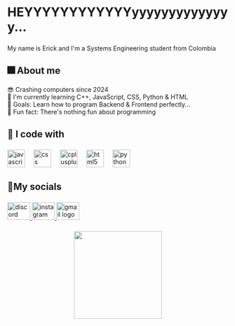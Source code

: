 <h1 align="left">HEYYYYYYYYYYYYyyyyyyyyyyyyyy...</h1>

###

<p align="left">My name is Erick and I'm a Systems Engineering student from Colombia</p>

###

<h2 align="left">🎆 About me</h2>

###

<p align="left">😎 Crashing computers since 2024<br>📖 I'm currently learning C++, JavaScript, CSS, Python & HTML<br>🎯 Goals: Learn how to program Backend & Frontend perfectly...<br>🤡 Fun fact: There's nothing fun about programming</p>

###

<h2 align="left">🤖 I code with</h2>

###

<div align="left">
  <img src="https://cdn.jsdelivr.net/gh/devicons/devicon/icons/javascript/javascript-original.svg" height="40" alt="javascript logo"  />
  <img width="12" />
  <img src="https://cdn.jsdelivr.net/gh/devicons/devicon/icons/css3/css3-original.svg" height="40" alt="css logo"  />
  <img width="12" />
  <img src="https://cdn.jsdelivr.net/gh/devicons/devicon/icons/cplusplus/cplusplus-original.svg" height="40" alt="cplusplus logo"  />
  <img width="12" />
  <img src="https://cdn.jsdelivr.net/gh/devicons/devicon/icons/html5/html5-original.svg" height="40" alt="html5 logo"  />
  <img width="12" />
  <img src="https://cdn.jsdelivr.net/gh/devicons/devicon/icons/python/python-original.svg" height="40" alt="python logo"  />
</div>

###

<h2 align="left">📎My socials</h2>

###

<div align="left">
  <a href="Trollcara" target="_blank">
    <img src="https://raw.githubusercontent.com/maurodesouza/profile-readme-generator/master/src/assets/icons/social/discord/default.svg" width="52" height="40" alt="discord logo"  />
  </a>
  <a href="https://www.instagram.com/frutigeraerick/" target="_blank">
    <img src="https://raw.githubusercontent.com/maurodesouza/profile-readme-generator/master/src/assets/icons/social/instagram/default.svg" width="52" height="40" alt="instagram logo"  />
  </a>
  <a href="erei8377@gmail.com" target="_blank">
    <img src="https://raw.githubusercontent.com/maurodesouza/profile-readme-generator/master/src/assets/icons/social/gmail/default.svg" width="52" height="40" alt="gmail logo"  />
  </a>
</div>

###

<div align="center">
  <img height="200" src="https://i.pinimg.com/originals/20/08/5e/20085e3f4ce315d6dde52239298b0765.gif"  />
</div>

###
